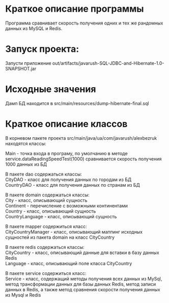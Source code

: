# Краткое описание программы
Программа сравнивает скорость получения одних и тех же рандомных данных из MySQL и Redis.

# Запуск проекта:
Запусти приложение out/artifacts/javarush-SQL-JDBC-and-Hibernate-1.0-SNAPSHOT.jar

# Исходные значения
Дамп БД находится в src/main/resources/dump-hibernate-final.sql

# Краткое описание классов
В корневом пакете проекта src/main/java/ua/com/javarush/alexbezruk находятся классы:<br>

Main - точка входа в програму, по умолчанию в методе service.dataReadingSpeedTest(1000) сравнивается скорость 
получения 1000 данных из БД <br>

В пакете dao содержаться классы:<br>
CityDAO - класс для получения данных по городам из БД <br>
CountryDAO - класс для получения данных по странам из БД <br>

В пакете domain содержаться классы:<br>
City - класс, описывающий сущность <br>
Continent - перечисление с возможными континентами <br>
Country - класс, описывающий сущность <br>
CountryLanguage - класс, описывающий сущность <br>

В пакете mapper содержиться класс:<br>
CityCountryManager - класс, описывающий маппинг исходных сущностей из пакета domain на класс CityCountry <br>

В пакете redis содержаться классы:<br>
CityCountry - класс, описывающий данные для вставки в базу данных Redis <br>
Language - класс, описывающий поле класса CityCountry <br>

В пакете service содержиться класс:<br>
Service - класс, содержащий методы получения всех данных из MySql, метод трансформации данных для базы данных Redis, 
метод записи данных в Redis, а также метод сравнения скорости получения данных из Mysql и Redis <br>
